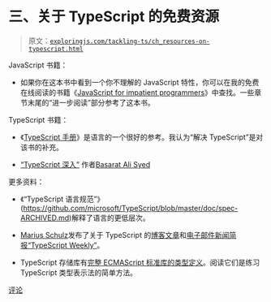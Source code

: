 # 三、关于 TypeScript 的免费资源

> 原文：[`exploringjs.com/tackling-ts/ch_resources-on-typescript.html`](https://exploringjs.com/tackling-ts/ch_resources-on-typescript.html)

JavaScript 书籍：

+   如果你在这本书中看到一个你不理解的 JavaScript 特性，你可以在我的免费在线阅读的书籍《[JavaScript for impatient programmers](https://exploringjs.com/impatient-js/)》中查找。一些章节末尾的“进一步阅读”部分参考了这本书。

TypeScript 书籍：

+   《[TypeScript 手册](http://www.typescriptlang.org/docs/handbook/)》是语言的一个很好的参考。我认为“解决 TypeScript”是对该书的补充。

+   [“TypeScript 深入”](https://github.com/basarat/typescript-book) 作者[Basarat Ali Syed](https://twitter.com/basarat)

更多资料：

+   《“TypeScript 语言规范”》(https://github.com/microsoft/TypeScript/blob/master/doc/spec-ARCHIVED.md)解释了语言的更低层次。

+   [Marius Schulz](https://twitter.com/mariusschulz)发布了关于 TypeScript 的[博客文章](https://mariusschulz.com)和[电子邮件新闻简报“TypeScript Weekly”](https://www.typescript-weekly.com)。

+   TypeScript 存储库有[完整 ECMAScript 标准库的类型定义](https://github.com/Microsoft/TypeScript/blob/master/lib/)。阅读它们是练习 TypeScript 类型表示法的简单方法。

[评论](https://github.com/rauschma/tackling-ts/issues/3)
